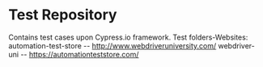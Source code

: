 # Test Repository
Contains test cases upon Cypress.io framework.
Test folders-Websites:
automation-test-store  --  http://www.webdriveruniversity.com/
webdriver-uni          --  https://automationteststore.com/

